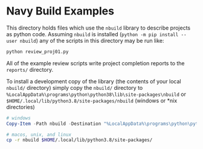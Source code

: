 
# Navy Build Examples

This directory holds files which use the `nbuild` library to describe projects
as python code. Assuming `nbuild` is installed (`python -m pip install --user nbuild`)
any of the scripts in this directory may be run like:

```bash
python review_proj01.py
```

All of the example review scripts write project completion reports
to the `reports/` directory.

To install a development copy of the library (the contents of your local `nbuild/` directory)
simply copy the `nbuild/` directory to `%LocalAppData%\programs\python\python38\lib\site-packages\nbuild` or `$HOME/.local/lib/python3.8/site-packages/nbuild` (windows or \*nix directories)

```powershell
# windows
Copy-Item -Path nbuild -Destination "%LocalAppData%\programs\python\python38\lib\site-packages\nbuild" -Recurse
```

```bash
# macos, unix, and linux
cp -r nbuild $HOME/.local/lib/python3.8/site-packages/
```

